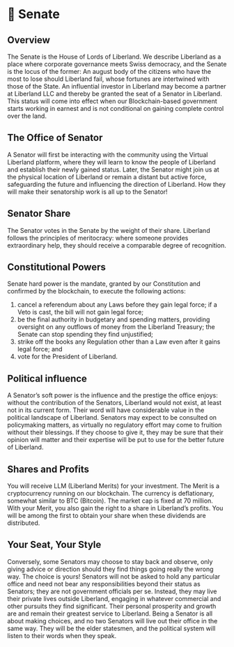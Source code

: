 # 🤴 Senate

## Overview

The Senate is the House of Lords of Liberland. We describe Liberland as a place where corporate governance meets Swiss democracy, and the Senate is the locus of the former: An august body of the citizens who have the most to lose should Liberland fail, whose fortunes are intertwined with those of the State. An influential investor in Liberland may become a partner at Liberland LLC and thereby be granted the seat of a Senator in Liberland. This status will come into effect when our Blockchain-based government starts working in earnest and is not conditional on gaining complete control over the land.

## The Office of Senator

A Senator will first be interacting with the community using the Virtual Liberland platform, where they will learn to know the people of Liberland and establish their newly gained status. Later, the Senator might join us at the physical location of Liberland or remain a distant but active force, safeguarding the future and influencing the direction of Liberland. How they will make their senatorship work is all up to the Senator!

## Senator Share

The Senator votes in the Senate by the weight of their share. Liberland follows the principles of meritocracy: where someone provides extraordinary help, they should receive a comparable degree of recognition.

## Constitutional Powers

Senate hard power is the mandate, granted by our Constitution and confirmed by the blockchain, to execute the following actions:

1. cancel a referendum about any Laws before they gain legal force; if a Veto is cast, the bill will not gain legal force;
2. be the final authority in budgetary and spending matters, providing oversight on any outflows of money from the Liberland Treasury; the Senate can stop spending they find unjustified;
3. strike off the books any Regulation other than a Law even after it gains legal force; and
4. vote for the President of Liberland.

## Political influence

A Senator’s soft power is the influence and the prestige the office enjoys: without the contribution of the Senators, Liberland would not exist, at least not in its current form. Their word will have considerable value in the political landscape of Liberland. Senators may expect to be consulted on policymaking matters, as virtually no regulatory effort may come to fruition without their blessings. If they choose to give it, they may be sure that their opinion will matter and their expertise will be put to use for the better future of Liberland.

## Shares and Profits

You will receive LLM (Liberland Merits) for your investment. The Merit is a cryptocurrency running on our blockchain. The currency is deflationary, somewhat similar to BTC (Bitcoin). The market cap is fixed at 70 million. With your Merit, you also gain the right to a share in Liberland’s profits. You will be among the first to obtain your share when these dividends are distributed.

## Your Seat, Your Style

Conversely, some Senators may choose to stay back and observe, only giving advice or direction should they find things going really the wrong way. The choice is yours! Senators will not be asked to hold any particular office and need not bear any responsibilities beyond their status as Senators; they are not government officials per se. Instead, they may live their private lives outside Liberland, engaging in whatever commercial and other pursuits they find significant. Their personal prosperity and growth are and remain their greatest service to Liberland. Being a Senator is all about making choices, and no two Senators will live out their office in the same way. They will be the elder statesmen, and the political system will listen to their words when they speak.
